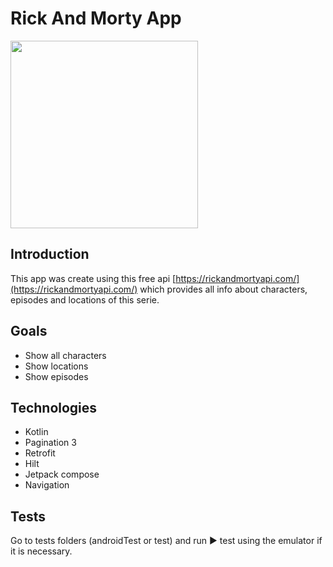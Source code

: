 # Rick And Morty App

<img src="https://github.com/user-attachments/assets/8d87bc78-55c9-4c3c-9132-bb8c51a4fa4d" width="300"/>

## Introduction
This app was create using this free api [https://rickandmortyapi.com/](https://rickandmortyapi.com/) which provides all info about characters, episodes and locations of this serie.

## Goals

- Show all characters
- Show locations
- Show episodes

## Technologies

- Kotlin
- Pagination 3
- Retrofit
- Hilt
- Jetpack compose
- Navigation

## Tests

Go to tests folders (androidTest or test) and run ▶️ test using the emulator if it is necessary.

